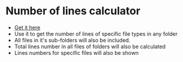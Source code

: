 # Number of lines calculator
- [Get it here](../../python%20scripts/Calculate%20number%20of%20lines%20in%20files%20of%20a%20folder.py)
- Use it to get the number of lines of specific file types in any folder
- All files in it's sub-folders will also be included.
- Total lines number in all files of folders will also be calculated
- Lines numbers for specific files will also be shown
